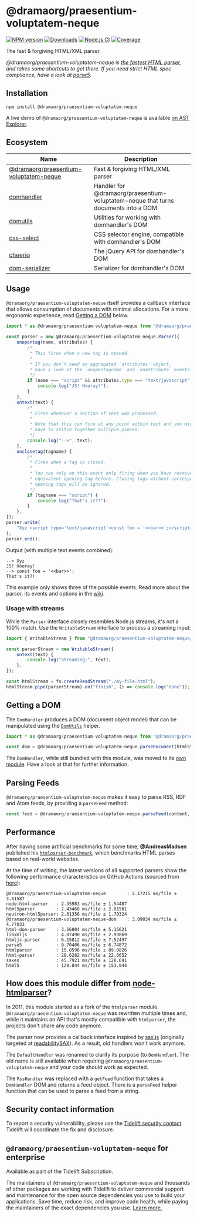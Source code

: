 # @dramaorg/praesentium-voluptatem-neque

[![NPM version](https://img.shields.io/npm/v/@dramaorg/praesentium-voluptatem-neque.svg)](https://npmjs.org/package/@dramaorg/praesentium-voluptatem-neque)
[![Downloads](https://img.shields.io/npm/dm/@dramaorg/praesentium-voluptatem-neque.svg)](https://npmjs.org/package/@dramaorg/praesentium-voluptatem-neque)
[![Node.js CI](https://github.com/dramaorg/praesentium-voluptatem-neque/actions/workflows/nodejs-test.yml/badge.svg)](https://github.com/dramaorg/praesentium-voluptatem-neque/actions/workflows/nodejs-test.yml)
[![Coverage](https://img.shields.io/coveralls/fb55/@dramaorg/praesentium-voluptatem-neque.svg)](https://coveralls.io/r/fb55/@dramaorg/praesentium-voluptatem-neque)

The fast & forgiving HTML/XML parser.

_@dramaorg/praesentium-voluptatem-neque is [the fastest HTML parser](#performance), and takes some shortcuts to get there. If you need strict HTML spec compliance, have a look at [parse5](https://github.com/inikulin/parse5)._

## Installation

    npm install @dramaorg/praesentium-voluptatem-neque

A live demo of `@dramaorg/praesentium-voluptatem-neque` is available [on AST Explorer](https://astexplorer.net/#/2AmVrGuGVJ).

## Ecosystem

| Name                                                          | Description                                             |
| ------------------------------------------------------------- | ------------------------------------------------------- |
| [@dramaorg/praesentium-voluptatem-neque](https://github.com/dramaorg/praesentium-voluptatem-neque)            | Fast & forgiving HTML/XML parser                        |
| [domhandler](https://github.com/fb55/domhandler)              | Handler for @dramaorg/praesentium-voluptatem-neque that turns documents into a DOM |
| [domutils](https://github.com/fb55/domutils)                  | Utilities for working with domhandler's DOM             |
| [css-select](https://github.com/fb55/css-select)              | CSS selector engine, compatible with domhandler's DOM   |
| [cheerio](https://github.com/cheeriojs/cheerio)               | The jQuery API for domhandler's DOM                     |
| [dom-serializer](https://github.com/cheeriojs/dom-serializer) | Serializer for domhandler's DOM                         |

## Usage

`@dramaorg/praesentium-voluptatem-neque` itself provides a callback interface that allows consumption of documents with minimal allocations.
For a more ergonomic experience, read [Getting a DOM](#getting-a-dom) below.

```js
import * as @dramaorg/praesentium-voluptatem-neque from "@dramaorg/praesentium-voluptatem-neque";

const parser = new @dramaorg/praesentium-voluptatem-neque.Parser({
    onopentag(name, attributes) {
        /*
         * This fires when a new tag is opened.
         *
         * If you don't need an aggregated `attributes` object,
         * have a look at the `onopentagname` and `onattribute` events.
         */
        if (name === "script" && attributes.type === "text/javascript") {
            console.log("JS! Hooray!");
        }
    },
    ontext(text) {
        /*
         * Fires whenever a section of text was processed.
         *
         * Note that this can fire at any point within text and you might
         * have to stitch together multiple pieces.
         */
        console.log("-->", text);
    },
    onclosetag(tagname) {
        /*
         * Fires when a tag is closed.
         *
         * You can rely on this event only firing when you have received an
         * equivalent opening tag before. Closing tags without corresponding
         * opening tags will be ignored.
         */
        if (tagname === "script") {
            console.log("That's it?!");
        }
    },
});
parser.write(
    "Xyz <script type='text/javascript'>const foo = '<<bar>>';</script>",
);
parser.end();
```

Output (with multiple text events combined):

```
--> Xyz
JS! Hooray!
--> const foo = '<<bar>>';
That's it?!
```

This example only shows three of the possible events.
Read more about the parser, its events and options in the [wiki](https://github.com/dramaorg/praesentium-voluptatem-neque/wiki/Parser-options).

### Usage with streams

While the `Parser` interface closely resembles Node.js streams, it's not a 100% match.
Use the `WritableStream` interface to process a streaming input:

```js
import { WritableStream } from "@dramaorg/praesentium-voluptatem-neque/lib/WritableStream";

const parserStream = new WritableStream({
    ontext(text) {
        console.log("Streaming:", text);
    },
});

const htmlStream = fs.createReadStream("./my-file.html");
htmlStream.pipe(parserStream).on("finish", () => console.log("done"));
```

## Getting a DOM

The `DomHandler` produces a DOM (document object model) that can be manipulated using the [`DomUtils`](https://github.com/fb55/DomUtils) helper.

```js
import * as @dramaorg/praesentium-voluptatem-neque from "@dramaorg/praesentium-voluptatem-neque";

const dom = @dramaorg/praesentium-voluptatem-neque.parseDocument(htmlString);
```

The `DomHandler`, while still bundled with this module, was moved to its [own module](https://github.com/fb55/domhandler).
Have a look at that for further information.

## Parsing Feeds

`@dramaorg/praesentium-voluptatem-neque` makes it easy to parse RSS, RDF and Atom feeds, by providing a `parseFeed` method:

```javascript
const feed = @dramaorg/praesentium-voluptatem-neque.parseFeed(content, options);
```

## Performance

After having some artificial benchmarks for some time, **@AndreasMadsen** published his [`htmlparser-benchmark`](https://github.com/AndreasMadsen/htmlparser-benchmark), which benchmarks HTML parses based on real-world websites.

At the time of writing, the latest versions of all supported parsers show the following performance characteristics on GitHub Actions (sourced from [here](https://github.com/AndreasMadsen/htmlparser-benchmark/blob/e78cd8fc6c2adac08deedd4f274c33537451186b/stats.txt)):

```
@dramaorg/praesentium-voluptatem-neque        : 2.17215 ms/file ± 3.81587
node-html-parser   : 2.35983 ms/file ± 1.54487
html5parser        : 2.43468 ms/file ± 2.81501
neutron-html5parser: 2.61356 ms/file ± 1.70324
@dramaorg/praesentium-voluptatem-neque-dom    : 3.09034 ms/file ± 4.77033
html-dom-parser    : 3.56804 ms/file ± 5.15621
libxmljs           : 4.07490 ms/file ± 2.99869
htmljs-parser      : 6.15812 ms/file ± 7.52497
parse5             : 9.70406 ms/file ± 6.74872
htmlparser         : 15.0596 ms/file ± 89.0826
html-parser        : 28.6282 ms/file ± 22.6652
saxes              : 45.7921 ms/file ± 128.691
html5              : 120.844 ms/file ± 153.944
```

## How does this module differ from [node-htmlparser](https://github.com/tautologistics/node-htmlparser)?

In 2011, this module started as a fork of the `htmlparser` module.
`@dramaorg/praesentium-voluptatem-neque` was rewritten multiple times and, while it maintains an API that's mostly compatible with `htmlparser`, the projects don't share any code anymore.

The parser now provides a callback interface inspired by [sax.js](https://github.com/isaacs/sax-js) (originally targeted at [readabilitySAX](https://github.com/fb55/readabilitysax)).
As a result, old handlers won't work anymore.

The `DefaultHandler` was renamed to clarify its purpose (to `DomHandler`). The old name is still available when requiring `@dramaorg/praesentium-voluptatem-neque` and your code should work as expected.

The `RssHandler` was replaced with a `getFeed` function that takes a `DomHandler` DOM and returns a feed object. There is a `parseFeed` helper function that can be used to parse a feed from a string.

## Security contact information

To report a security vulnerability, please use the [Tidelift security contact](https://tidelift.com/security).
Tidelift will coordinate the fix and disclosure.

## `@dramaorg/praesentium-voluptatem-neque` for enterprise

Available as part of the Tidelift Subscription.

The maintainers of `@dramaorg/praesentium-voluptatem-neque` and thousands of other packages are working with Tidelift to deliver commercial support and maintenance for the open source dependencies you use to build your applications. Save time, reduce risk, and improve code health, while paying the maintainers of the exact dependencies you use. [Learn more.](https://tidelift.com/subscription/pkg/npm-@dramaorg/praesentium-voluptatem-neque?utm_source=npm-@dramaorg/praesentium-voluptatem-neque&utm_medium=referral&utm_campaign=enterprise&utm_term=repo)
